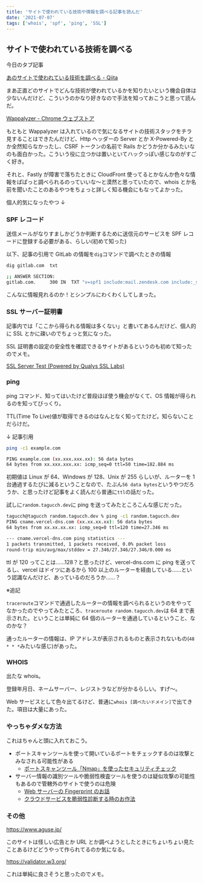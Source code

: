 ```yaml
---
title: 'サイトで使われている技術や情報を調べる記事を読んだ'
date: '2021-07-07'
tags: ['whois', 'spf', 'ping', 'SSL']
---
```


## サイトで使われている技術を調べる

今日のタブ記事

[あのサイトで使われている技術を調べる \- Qiita](https://qiita.com/nightyknite/items/1258eeca403e7d449b5a)

まあ正直どのサイトでどんな技術が使われているかを知りたいという機会自体は少ないんだけど、こういうのかなり好きなので手法を知っておこうと思って読んだ。

[Wappalyzer \- Chrome ウェブストア](https://chrome.google.com/webstore/detail/wappalyzer/gppongmhjkpfnbhagpmjfkannfbllamg?hl=ja)

もともと Wappalyzer は入れているので気になるサイトの技術スタックをチラ見することはできたんだけど、Http ヘッダーの Server とか X-Powered-By とか全然知らなかったし、CSRF トークンの名前で Rails かどうか分かるみたいなのも面白かった。こういう役に立つかは置いといてハックっぽい感じなのがすごく好き。

それと、Fastly が障害で落ちたときに CloudFront 使ってるとかなんか色々な情報をぱぱっと調べられるのっていいな〜と漠然と思っていたので、whois とか名前を聞いたことのあるやつをちょっと詳しく知る機会にもなってよかった。

個人的気になったやつ ↓

### SPF レコード

送信メールがなりすましかどうか判断するために送信元のサービスを SPF レコードに登録する必要がある、らしい(初めて知った)

以下、記事の引用で GitLab の情報を`dig`コマンドで調べたときの情報

```sh
dig gitlab.com  txt

;; ANSWER SECTION:
gitlab.com.     300 IN  TXT "v=spf1 include:mail.zendesk.com include:_spf.google.com include:spf.recurly.com include:mktomail.com include:_spf.salesforce.com include:_spf-ip.gitlab.com -all"
```

こんなに情報見れるのか！とシンプルにわくわくしてしまった。

### SSL サーバー証明書

記事内では「ここから得られる情報は多くない」と書いてあるんだけど、個人的に SSL とかに疎いのでちょっと気になった。

SSL 証明書の設定の安全性を確認できるサイトがあるというのも初めて知ったのでメモ。

[SSL Server Test \(Powered by Qualys SSL Labs\)](https://www.ssllabs.com/ssltest/)

### ping

ping コマンド、知ってはいたけど普段ほぼ使う機会がなくて、OS 情報が得られるのを知ってびっくり。

TTL(Time To Live)値が取得できるのはなんとなく知ってたけど。知らないことだらけだ。

↓ 記事引用

```sh
ping -c1 example.com

PING example.com (xx.xxx.xxx.xx): 56 data bytes
64 bytes from xx.xxx.xxx.xx: icmp_seq=0 ttl=50 time=182.884 ms
```

初期値は Linux が 64、Windows が 128、Unix が 255 らしいが、ルーターを 1 台通過するたびに減るということなので、たぶん`56 data bytes`というやつだろうか、と思ったけど記事をよく読んだら普通に`ttl`の話だった。

試しに`random.tagucch.dev`に ping を送ってみたところこんな感じだった。

```sh
tagucch@tagucch random.tagucch.dev % ping -c1 random.tagucch.dev
PING cname.vercel-dns.com (xx.xx.xx.xx): 56 data bytes
64 bytes from xx.xx.xx.xx: icmp_seq=0 ttl=120 time=27.346 ms

--- cname.vercel-dns.com ping statistics ---
1 packets transmitted, 1 packets received, 0.0% packet loss
round-trip min/avg/max/stddev = 27.346/27.346/27.346/0.000 ms
```

ttl が 120 ってことは……128？と思ったけど、vercel-dns.com に ping を送ってるし、vercel はドイツにあるから 100 以上のルーターを経由している……という認識なんだけど、あっているのだろうか……？

※追記

`traceroute`コマンドで通過したルーターの情報を調べられるというのをやってなかったのでやってみたところ、`traceroute random.tagucch.dev`は 64 まで表示された。ということは単純に 64 個のルーターを通過しているということ、なのかな？

通ったルーターの情報は、IP アドレスが表示されるものと表示されないもの(`48 * * *`みたいな感じ)があった。

### WHOIS

出たな whois。

登録年月日、ネームサーバー、レジストラなどが分かるらしい。すげ〜。

Web サービスとして色々出てるけど、普通に`whois [調べたいドメイン]`で出てきた。項目は大量にあった。

### やっちゃダメな方法

これはちゃんと頭に入れておこう。

- ポートスキャンツールを使って開いているポートをチェックするのは攻撃とみなされる可能性がある
  - [ポートスキャンツール「Nmap」を使ったセキュリティチェック](https://knowledge.sakura.ad.jp/97/)
- サーバー情報の識別ツールや脆弱性検査ツールを使うのは疑似攻撃の可能性もあるので管轄外のサイトで使うのは危険
  - [Web サーバーの Fingerprint のお話](https://diary.shift-js.info/http-fingerprinting/)
  - [クラウドサービスを脆弱性診断する時のお作法](http://tigerszk.hatenablog.com/entry/2017/06/20/202335)

### その他

[https://www\.aguse\.jp/](https://www.aguse.jp/)

このサイトは怪しい広告とか URL とか調べようとしたときにちょいちょい見たことあるけどどうやって作られてるのか気になる。

[https://validator\.w3\.org/](https://validator.w3.org/)

これは単純に良さそうと思ったのでメモ。
